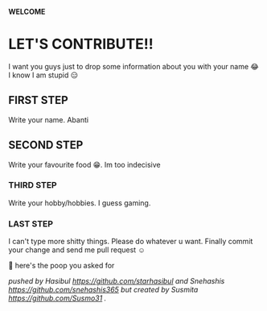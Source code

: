 **WELCOME**

# LET'S CONTRIBUTE!!
I want you guys just to drop some information about you with your name :joy:
I know I am stupid :expressionless:
## FIRST STEP
Write your name.
Abanti
## SECOND STEP
Write your favourite food :grin:.
Im too indecisive
### THIRD STEP
Write your hobby/hobbies.
I guess gaming.
### LAST STEP
I can't type more shitty things. Please do whatever u want. Finally commit your change and send me pull request :relaxed:

:poop: here's the poop you asked for 

*pushed by Hasibul https://github.com/starhasibul and Snehashis https://github.com/snehashis365 but created by Susmita https://github.com/Susmo31 .*
